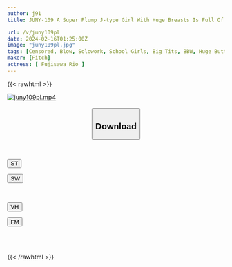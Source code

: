 ```yaml
---
author: j91
title: JUNY-109 A Super Plump J-type Girl With Huge Breasts Is Full Of Pacifiers. She Storms Into A Middle-aged Teacher's House And Fucks Her As Much As She Wants During Her Summer Vacation. Reo Fujisawa

url: /v/juny109pl
date: 2024-02-16T01:25:00Z
image: "juny109pl.jpg"
tags: [Censored, Blow, Solowork, School Girls, Big Tits, BBW, Huge Butt	]
maker: [Fitch]
actress: [ Fujisawa Rio ]
---
```



{{< rawhtml >}}

<div class="video" data-videoid="4RqJ47jYmaupwm">
    <a href="javascript:;">
        <img src="/v/juny109pl/juny109pl.jpg" width="WIDTH" height="HEIGHT" alt="juny109pl.mp4" loading="lazy">
    </a>
</div>

<script type="text/javascript" src="https://j91.asia/asset/on-demand-st.js"></script>

<br>
  <link rel="stylesheet" href="https://j91.asia/asset/bs5.css">
  
  <center>
  <button class="btn btn-primary" type="button" data-bs-toggle="collapse" data-bs-target=".multi-collapse" aria-expanded="false" aria-controls="multiCollapseExample1 multiCollapseExample2"><h2>Download</h2></button></center>
</p>
<div class="row">
  <div class="col">
    <div class="collapse multi-collapse" id="multiCollapseExample1">
      <div class="card card-body">
	      	      <br>
<div class="buttons">  
<p><a href="https://streamtape.to/v/4RqJ47jYmaupwm" target="_blank"><button class="btn-hover color-3"><i class="fa fa-download"></i> ST</button></a></p>
<p><a href="https://cdnwish.com/34fvvpvbdn96" target="_blank"><button class="btn-hover color-2"><i class="fa fa-download"></i> SW</button></a></p></div>
    </div>
  </div>
</div>
  <div class="col">
    <div class="collapse multi-collapse" id="multiCollapseExample2">
      <div class="card card-body">
	      <br>
<div class="buttons">
<p><a href="javascript:;" target="_blank"><button class="btn-hover color-9"><i class="fa fa-download"></i> VH</button></a></p>
<p><a href="javascript:;"><button class="btn-hover color-8"><i class="fa fa-download"></i> FM</button></a></p></div>
<br><br>
      </div>
    </div>
  </div>
</div>

{{< /rawhtml >}}